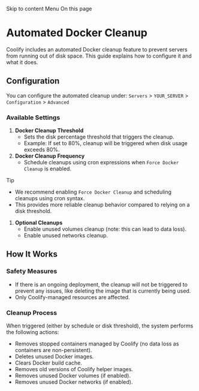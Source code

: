 Skip to content
Menu
On this page
# Automated Docker Cleanup ​
Coolify includes an automated Docker cleanup feature to prevent servers from running out of disk space. This guide explains how to configure it and what it does.
## Configuration ​
You can configure the automated cleanup under: `Servers` > `YOUR_SERVER` > `Configuration` > `Advanced`
### Available Settings ​
  1. **Docker Cleanup Threshold**
     * Sets the disk percentage threshold that triggers the cleanup.
     * Example: If set to 80%, cleanup will be triggered when disk usage exceeds 80%.
  2. **Docker Cleanup Frequency**
     * Schedule cleanups using cron expressions when `Force Docker Cleanup` is enabled.


Tip
  * We recommend enabling `Force Docker Cleanup` and scheduling cleanups using cron syntax.
  * This provides more reliable cleanup behavior compared to relying on a disk threshold.


  1. **Optional Cleanups**
     * Enable unused volumes cleanup (note: this can lead to data loss).
     * Enable unused networks cleanup.


## How It Works ​
### Safety Measures ​
  * If there is an ongoing deployment, the cleanup will not be triggered to prevent any issues, like deleting the image that is currently being used.
  * Only Coolify-managed resources are affected.


### Cleanup Process ​
When triggered (either by schedule or disk threshold), the system performs the following actions:
  * Removes stopped containers managed by Coolify (no data loss as containers are non-persistent).
  * Deletes unused Docker images.
  * Clears Docker build cache.
  * Removes old versions of Coolify helper images.
  * Removes unused Docker volumes (if enabled).
  * Removes unused Docker networks (if enabled).


